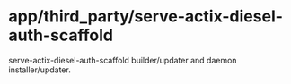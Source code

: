 app/third_party/serve-actix-diesel-auth-scaffold
================================================

serve-actix-diesel-auth-scaffold builder/updater and daemon installer/updater.
